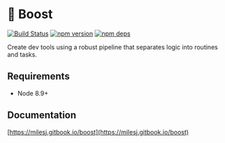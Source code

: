 # 🚀 Boost

[![Build Status](https://travis-ci.org/milesj/boost.svg?branch=master)](https://travis-ci.org/milesj/boost)
[![npm version](https://badge.fury.io/js/%40boost%2Fcore.svg)](https://www.npmjs.com/package/@boost/core)
[![npm deps](https://david-dm.org/milesj/boost.svg?path=packages/core)](https://www.npmjs.com/package/@boost/core)

Create dev tools using a robust pipeline that separates logic into routines and tasks.

## Requirements

- Node 8.9+

## Documentation

[https://milesj.gitbook.io/boost](https://milesj.gitbook.io/boost)
